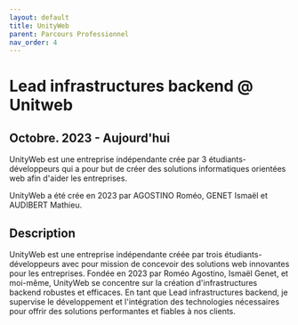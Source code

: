 ```yaml
---
layout: default
title: UnityWeb
parent: Parcours Professionnel
nav_order: 4
---
```


# Lead infrastructures backend @ Unitweb
## Octobre. 2023 - Aujourd'hui
UnityWeb est une entreprise indépendante crée par 3 étudiants-développeurs qui a pour but de créer des solutions informatiques orientées web afin d'aider les entreprises.

UnityWeb a été crée en 2023 par AGOSTINO Roméo, GENET Ismaël et AUDIBERT Mathieu.
## Description
UnityWeb est une entreprise indépendante créée par trois étudiants-développeurs avec pour mission de concevoir des solutions web innovantes pour les entreprises. 
Fondée en 2023 par Roméo Agostino, Ismaël Genet, et moi-même, UnityWeb se concentre sur la création d'infrastructures backend robustes et efficaces. En tant que Lead infrastructures backend, je supervise le développement et l'intégration des technologies nécessaires pour offrir des solutions performantes et fiables à nos clients.

